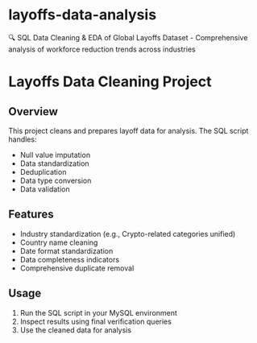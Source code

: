 # layoffs-data-analysis
🔍 SQL Data Cleaning &amp;  EDA of Global Layoffs Dataset - Comprehensive analysis of workforce reduction trends across industries
# Layoffs Data Cleaning Project

## Overview
This project cleans and prepares layoff data for analysis. The SQL script handles:
- Null value imputation
- Data standardization
- Deduplication
- Data type conversion
- Data validation

## Features
- Industry standardization (e.g., Crypto-related categories unified)
- Country name cleaning
- Date format standardization
- Data completeness indicators
- Comprehensive duplicate removal

## Usage
1. Run the SQL script in your MySQL environment
2. Inspect results using final verification queries
3. Use the cleaned data for analysis
